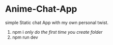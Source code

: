 # Anime-Chat-App

simple Static chat App with my own personal twist.

1. npm i *only do the first time you create folder*
2. npm run dev

